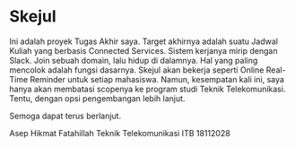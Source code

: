 # Skejul

Ini adalah proyek Tugas Akhir saya. Target akhirnya adalah suatu Jadwal Kuliah yang berbasis Connected Services. 
Sistem kerjanya mirip dengan Slack. Join sebuah domain, lalu hidup di dalamnya. Hal yang paling mencolok adalah fungsi
dasarnya. Skejul akan bekerja seperti Online Real-Time Reminder untuk setiap mahasiswa. Namun, kesempatan kali ini, saya
hanya akan membatasi scopenya ke program studi Teknik Telekomunikasi. Tentu, dengan opsi pengembangan lebih lanjut.

Semoga dapat terus berlanjut.

Asep Hikmat Fatahillah
Teknik Telekomunikasi ITB
18112028

